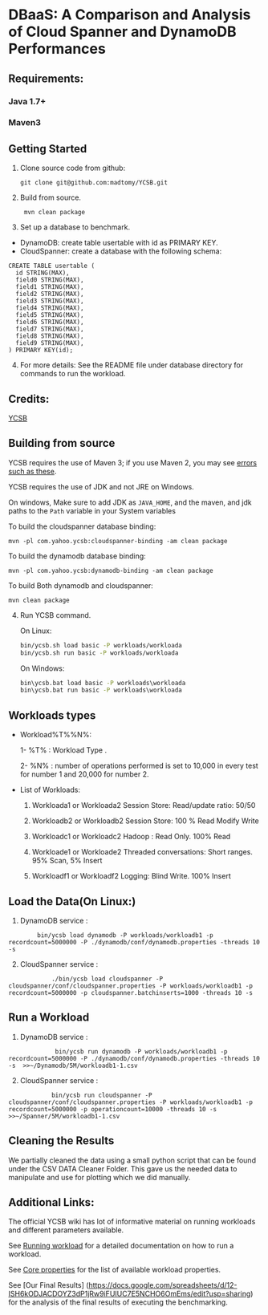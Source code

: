 DBaaS: A Comparison and Analysis of Cloud Spanner and DynamoDB Performances
====================================

Requirements:
------------------
### Java 1.7+  
###  Maven3
 

Getting Started
---------------

1. Clone source code from github:

    ```
    git clone git@github.com:madtomy/YCSB.git
    ```
2. Build from source.
    ```
     mvn clean package
    ```  
3. Set up a database to benchmark.
  - DynamoDB:
  create table usertable with id as PRIMARY KEY.
  - CloudSpanner:
   create a database with the following schema:

```
CREATE TABLE usertable (
  id STRING(MAX),
  field0 STRING(MAX),
  field1 STRING(MAX),
  field2 STRING(MAX),
  field3 STRING(MAX),
  field4 STRING(MAX),
  field5 STRING(MAX),
  field6 STRING(MAX),
  field7 STRING(MAX),
  field8 STRING(MAX),
  field9 STRING(MAX),
) PRIMARY KEY(id);
```
4. For more details: See the README file under database directory for commands to run the workload.

Credits:
------------------------------
[YCSB](https://github.com/brianfrankcooper/YCSB)  



Building from source
--------------------

YCSB requires the use of Maven 3; if you use Maven 2, you may see [errors
such as these](https://github.com/brianfrankcooper/YCSB/issues/406).

YCSB requires the use of JDK and not JRE on Windows.

On windows, Make sure to add JDK as `JAVA_HOME`, 
and the maven, and jdk paths to the `Path` variable 
in your System variables

To build the cloudspanner database binding:

    mvn -pl com.yahoo.ycsb:cloudspanner-binding -am clean package

To build the dynamodb database binding:

    mvn -pl com.yahoo.ycsb:dynamodb-binding -am clean package

To build Both dynamodb and cloudspanner:
   
    mvn clean package


4. Run YCSB command. 

    On Linux:
    ```sh
    bin/ycsb.sh load basic -P workloads/workloada
    bin/ycsb.sh run basic -P workloads/workloada
    ```

    On Windows:
    ```bat
    bin\ycsb.bat load basic -P workloads\workloada
    bin\ycsb.bat run basic -P workloads\workloada
    ```
Workloads types
--------------------
- Workload%T%%N%:

   1- %T% : Workload Type .
   
   2- %N% : number of operations 
    performed is set to 10,000 in every test for number 1 and 20,000 for number 2.

- List of Workloads:
   1. Workloada1 or Workloada2
            Session Store: Read/update ratio: 50/50
            
   2. Workloadb2 or Workloadb2
            Session Store: 100 % Read Modify Write 
            
   3. Workloadc1 or Workloadc2
            Hadoop : Read Only. 100% Read
            
   4. Workloade1 or Workloade2
            Threaded conversations: Short ranges. 95% Scan, 5% Insert
            
   5. Workloadf1 or Workloadf2
            Logging: Blind Write. 100% Insert 

Load the Data(On Linux:)
--------------------
  1. DynamoDB service :
  ```
          bin/ycsb load dynamodb -P workloads/workloadb1 -p recordcount=5000000 -P ./dynamodb/conf/dynamodb.properties -threads 10 -s
   ```
   
  2. CloudSpanner service :
  ```
              ./bin/ycsb load cloudspanner -P cloudspanner/conf/cloudspanner.properties -P workloads/workloadb1 -p recordcount=5000000 -p cloudspanner.batchinserts=1000 -threads 10 -s
   ```

Run a Workload
--------------------
  1. DynamoDB service :
  ```
               bin/ycsb run dynamodb -P workloads/workloadb1 -p recordcount=5000000 -P ./dynamodb/conf/dynamodb.properties -threads 10 -s  >>~/Dynamodb/5M/workloadb1-1.csv
  ``` 
           
  2. CloudSpanner service :
  ```
              bin/ycsb run cloudspanner -P cloudspanner/conf/cloudspanner.properties -P workloads/workloadb1 -p recordcount=5000000 -p operationcount=10000 -threads 10 -s >>~/Spanner/5M/workloadb1-1.csv
  ```
  Cleaning the Results
  --------------------
   We partially cleaned the data using a small python script that can be found under the CSV DATA Cleaner Folder. 
   This gave us the needed data to manipulate and use for plotting which we did manually.
   

  
Additional Links:
-------------------------------
  The official YCSB wiki has lot of informative material on running workloads and different parameters available.

  See [Running workload](https://github.com/brianfrankcooper/YCSB/wiki/Running-a-Workload)
  for a detailed documentation on how to run a workload.

  See [Core properties](https://github.com/brianfrankcooper/YCSB/wiki/Core-Properties) for
  the list of available workload properties.
  
  See [Our Final Results] (https://docs.google.com/spreadsheets/d/12-ISH6kODJACDOYZ3dP1jRw9iFUIUC7E5NCHO6OmEms/edit?usp=sharing) for the analysis of the final results of executing the benchmarking.


